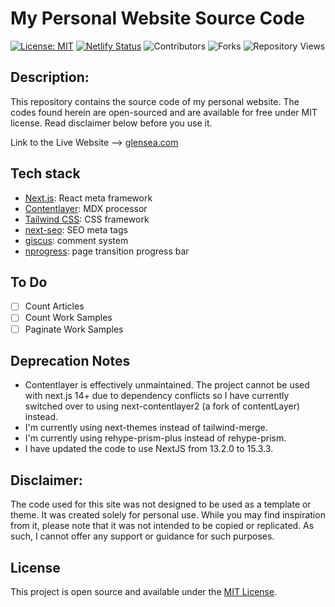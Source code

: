 # My Personal Website Source Code 


[![License: MIT](https://img.shields.io/badge/License-MIT-blue.svg)](https://opensource.org/licenses/MIT) [![Netlify Status](https://api.netlify.com/api/v1/badges/7568afeb-e6f9-4d0b-9bd2-aefae32244ea/deploy-status)](https://app.netlify.com/sites/bejewelled-pudding-74c52f/deploys)
![Contributors](https://img.shields.io/github/contributors/glenhayoge/glenh-me?color=dark-green) ![Forks](https://img.shields.io/github/forks/glenhayoge/glenh-me?style=social) ![Repository Views](https://komarev.com/ghpvc/?username=glenhayoge&label=Repository+Views&color=brightgreen)

## Description:

This repository contains the source code of my personal website. The codes found herein are open-sourced and are available for free under MIT license. Read disclaimer below before you use it.

Link to the Live Website --> [glensea.com](https://glensea.com)
  

## Tech stack

- [Next.js](https://nextjs.org/): React meta framework
- [Contentlayer](https://github.com/contentlayerdev/contentlayer): MDX processor
- [Tailwind CSS](https://tailwindcss.com/): CSS framework
- [next-seo](https://github.com/garmeeh/next-seo#news-article): SEO meta tags
- [giscus](https://github.com/giscus/giscus): comment system
- [nprogress](https://github.com/rstacruz/nprogress): page transition progress bar

## To Do

- [ ] Count Articles
- [ ] Count Work Samples
- [ ] Paginate Work Samples

## Deprecation Notes

-   Contentlayer is effectively unmaintained. The project cannot be used with next.js 14+ due to dependency conflicts so I have currently switched over to using next-contentlayer2 (a fork of contentLayer) instead.
-   I'm currently using next-themes instead of tailwind-merge.
-   I'm currently using rehype-prism-plus instead of rehype-prism.
-   I have updated the code to use NextJS from 13.2.0 to 15.3.3.

## Disclaimer:

The code used for this site was not designed to be used as a template or theme. It was created solely for personal use. While you may find inspiration from it, please note that it was not intended to be copied or replicated. As such, I cannot offer any support or guidance for such purposes.

  
## License

This project is open source and available under the [MIT License](LICENSE).